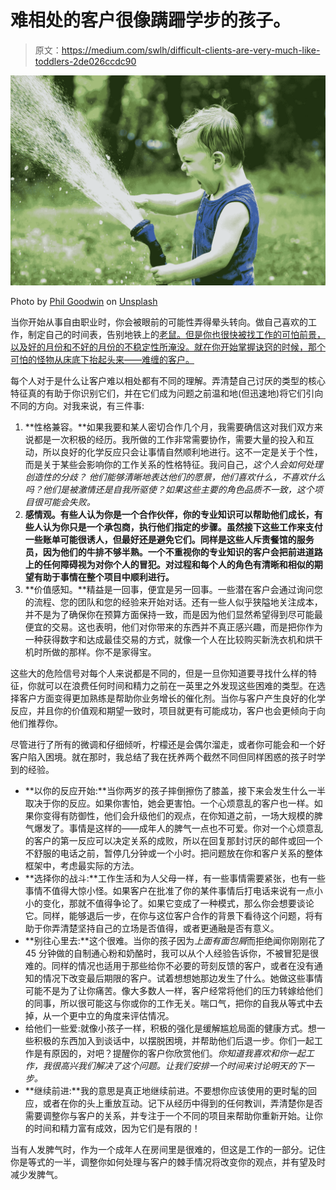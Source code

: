 # 难相处的客户很像蹒跚学步的孩子。

> 原文：<https://medium.com/swlh/difficult-clients-are-very-much-like-toddlers-2de026ccdc90>

![](img/c93797a4dbdbe8bbba57b7c674e89f82.png)

Photo by [Phil Goodwin](https://unsplash.com/@fhlcreative?utm_source=medium&utm_medium=referral) on [Unsplash](https://unsplash.com?utm_source=medium&utm_medium=referral)

当你开始从事自由职业时，你会被眼前的可能性弄得晕头转向。做自己喜欢的工作，制定自己的时间表，告别地铁上的[老鼠。但是你也很快被找工作的可怕前景，以及好的月份和不好的月份的不稳定性所淹没。就在你开始掌握诀窍的时候，那个可怕的怪物从床底下抬起头来——难缠的客户。](http://gothamist.com/2019/05/29/cirque_du_subway_rat_video.php)

每个人对于是什么让客户难以相处都有不同的理解。弄清楚自己讨厌的类型的核心特征真的有助于你识别它们，并在它们成为问题之前温和地(但迅速地)将它们引向不同的方向。对我来说，有三件事:

1.  **性格兼容。**如果我要和某人密切合作几个月，我需要确信这对我们双方来说都是一次积极的经历。我所做的工作非常需要协作，需要大量的投入和互动，所以良好的化学反应只会让事情自然顺利地进行。这不一定是关于个性，而是关于某些会影响你的工作关系的性格特征。我问自己，*这个人会如何处理创造性的分歧？* *他们能够清晰地表达他们的愿景，他们喜欢什么，不喜欢什么吗？他们是被激情还是自我所驱使？如果这些主要的角色品质不一致，这个项目很可能会失败。*
2.  **感情观。有些人认为你是一个合作伙伴，你的专业知识可以帮助他们成长，有些人认为你只是一个承包商，执行他们指定的步骤。虽然接下这些工作来支付一些账单可能很诱人，但最好还是避免它们。同样是这些人斥责餐馆的服务员，因为他们的牛排不够半熟。一个不重视你的专业知识的客户会把前进道路上的任何障碍视为对你个人的冒犯。对过程和每个人的角色有清晰和相似的期望有助于事情在整个项目中顺利进行。**
3.  **价值感知。**精益是一回事，便宜是另一回事。一些潜在客户会通过询问您的流程、您的团队和您的经验来开始对话。还有一些人似乎狭隘地关注成本，并不是为了确保你在预算方面保持一致，而是因为他们显然希望得到尽可能最便宜的交易。这也表明，他们对你带来的东西并不真正感兴趣，而是把你作为一种获得数字和达成最佳交易的方式，就像一个人在比较购买新洗衣机和烘干机时所做的那样。你不是家得宝。

这些大的危险信号对每个人来说都是不同的，但是一旦你知道要寻找什么样的特征，你就可以在浪费任何时间和精力之前在一英里之外发现这些困难的类型。在选择客户方面变得更加熟练是帮助你业务增长的催化剂。当你与客户产生良好的化学反应，并且你的价值观和期望一致时，项目就更有可能成功，客户也会更倾向于向他们推荐你。

尽管进行了所有的微调和仔细倾听，柠檬还是会偶尔溜走，或者你可能会和一个好客户陷入困境。就在那时，我总结了我在抚养两个截然不同但同样困惑的孩子时学到的经验。

*   **以你的反应开始:**当你两岁的孩子摔倒擦伤了膝盖，接下来会发生什么一半取决于你的反应。如果你害怕，她会更害怕。一个心烦意乱的客户也一样。如果你变得有防御性，他们会升级他们的观点，在你知道之前，一场大规模的脾气爆发了。事情是这样的——成年人的脾气一点也不可爱。你对一个心烦意乱的客户的第一反应可以决定关系的成败，所以在回复那封讨厌的邮件或回一个不舒服的电话之前，暂停几分钟或一个小时。把问题放在你和客户关系的整体框架中，考虑最实际的方法。
*   **选择你的战斗:**工作生活和为人父母一样，有一些事情需要紧张，也有一些事情不值得大惊小怪。如果客户在批准了你的某件事情后打电话来说有一点小小的变化，那就不值得争论了。如果它变成了一种模式，那么你会想要谈论它。同样，能够退后一步，在你与这位客户合作的背景下看待这个问题，将有助于你弄清楚坚持自己的立场是否值得，或者更通融是否有意义。
*   **别往心里去:**这个很难。当你的孩子因为*上面有面包屑*而拒绝闻你刚刚花了 45 分钟做的自制通心粉和奶酪时，我可以从个人经验告诉你，不被冒犯是很难的。同样的情况也适用于那些给你不必要的苛刻反馈的客户，或者在没有通知的情况下改变最后期限的客户。试着想想她那边发生了什么。她做这些事情可能不是为了让你痛苦。像大多数人一样，客户经常将他们的压力转嫁给他们的同事，所以很可能这与你或你的工作无关。喘口气，把你的自我从等式中去掉，从一个更中立的角度来评估情况。
*   给他们一些爱:就像小孩子一样，积极的强化是缓解尴尬局面的健康方式。想一些积极的东西加入到谈话中，以摆脱困境，并帮助他们后退一步。你们一起工作是有原因的，对吧？提醒你的客户你欣赏他们。*你知道我喜欢和你一起工作，我很高兴我们解决了这个问题。让我们安排一个时间来讨论明天的下一步。*
*   **继续前进:**我的意思是真正地继续前进。不要想你应该使用的更时髦的回应，或者在你的头上重放互动。记下从经历中得到的任何教训，弄清楚你是否需要调整你与客户的关系，并专注于一个不同的项目来帮助你重新开始。让你的时间和精力富有成效，因为它们是有限的！

当有人发脾气时，作为一个成年人在房间里是很难的，但这是工作的一部分。记住你是等式的一半，调整你如何处理与客户的棘手情况将改变你的观点，并有望及时减少发脾气。